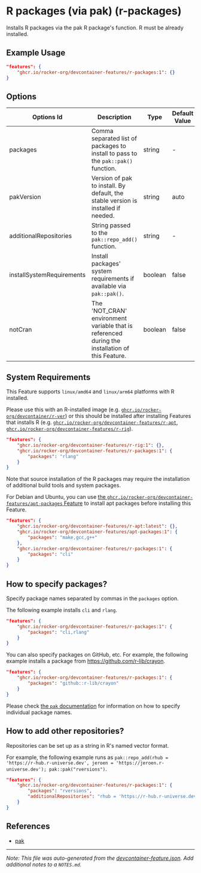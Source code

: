 
# R packages (via pak) (r-packages)

Installs R packages via the pak R package's function. R must be already installed.

## Example Usage

```json
"features": {
    "ghcr.io/rocker-org/devcontainer-features/r-packages:1": {}
}
```

## Options

| Options Id | Description | Type | Default Value |
|-----|-----|-----|-----|
| packages | Comma separated list of packages to install to pass to the `pak::pak()` function. | string | - |
| pakVersion | Version of pak to install. By default, the stable version is installed if needed. | string | auto |
| additionalRepositories | String passed to the `pak::repo_add()` function. | string | - |
| installSystemRequirements | Install packages' system requirements if available via `pak::pak()`. | boolean | false |
| notCran | The 'NOT_CRAN' environment variable that is referenced during the installation of this Feature. | boolean | false |

<!-- markdownlint-disable MD041 -->

## System Requirements

This Feature supports `linux/amd64` and `linux/arm64` platforms with R installed.

Please use this with an R-installed image (e.g. [`ghcr.io/rocker-org/devcontainer/r-ver`](https://rocker-project.org/images/devcontainer/images.html))
or this should be installed after installing Features that installs R
(e.g. [`ghcr.io/rocker-org/devcontainer-features/r-apt`](https://github.com/rocker-org/devcontainer-features/tree/main/src/r-apt),
[`ghcr.io/rocker-org/devcontainer-features/r-rig`](https://github.com/rocker-org/devcontainer-features/tree/main/src/r-rig)).

```json
"features": {
    "ghcr.io/rocker-org/devcontainer-features/r-rig:1": {},
    "ghcr.io/rocker-org/devcontainer-features/r-packages:1": {
        "packages": "rlang"
    }
}
```

Note that source installation of the R packages may require the installation of
additional build tools and system packages.

For Debian and Ubuntu,
you can use [the `ghcr.io/rocker-org/devcontainer-features/apt-packages` Feature](https://github.com/rocker-org/devcontainer-features/blob/main/src/apt-packages)
to install apt packages before installing this Feature.

```json
"features": {
    "ghcr.io/rocker-org/devcontainer-features/r-apt:latest": {},
    "ghcr.io/rocker-org/devcontainer-features/apt-packages:1": {
        "packages": "make,gcc,g++"
    },
    "ghcr.io/rocker-org/devcontainer-features/r-packages:1": {
        "packages": "cli"
    }
}
```

## How to specify packages?

Specify package names separated by commas in the `packages` option.

The following example installs `cli` and `rlang`.

```json
"features": {
    "ghcr.io/rocker-org/devcontainer-features/r-packages:1": {
        "packages": "cli,rlang"
    }
}
```

You can also specify packages on GitHub, etc.
For example, the following example installs a package from <https://github.com/r-lib/crayon>.

```json
"features": {
    "ghcr.io/rocker-org/devcontainer-features/r-packages:1": {
        "packages": "github::r-lib/crayon"
    }
}
```

Please check [the `pak` documentation](https://pak.r-lib.org/dev/reference/pak_package_sources.html)
for information on how to specify individual package names.

## How to add other repositories?

Repositories can be set up as a string in R's named vector format.

For example, the following example runs as `pak::repo_add(rhub = 'https://r-hub.r-universe.dev', jeroen = 'https://jeroen.r-universe.dev'); pak::pak("rversions")`.

```json
"features": {
    "ghcr.io/rocker-org/devcontainer-features/r-packages:1": {
        "packages": "rversions",
        "additionalRepositories": "rhub = 'https://r-hub.r-universe.dev', jeroen = 'https://jeroen.r-universe.dev'"
    }
}
```

## References

- [pak](https://pak.r-lib.org/)


---

_Note: This file was auto-generated from the [devcontainer-feature.json](https://github.com/rocker-org/devcontainer-features/blob/main/src/r-packages/devcontainer-feature.json).  Add additional notes to a `NOTES.md`._
